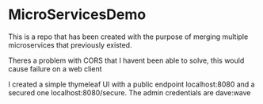# MicroServicesDemo

This is a repo that has been created with the purpose of merging multiple microservices that previously existed.

Theres a problem with CORS that I havent been able to solve, this would cause failure on a web client

I created a simple thymeleaf UI with a public endpoint localhost:8080 and a secured one localhost:8080/secure.
The admin credentials are dave:wave
